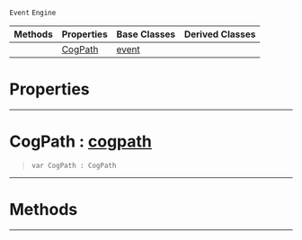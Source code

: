  `Event` `Engine`



|Methods|Properties|Base Classes|Derived Classes|
|---|---|---|---|
| |[ CogPath](cogpathevent.md#cogpath-zilch-engine-docu)|[event](event.md)| |


 #  Properties


---  
 #  CogPath : [cogpath](cogpath.md)

> 
> ```TS:Nada
> var CogPath : CogPath


---  
 #  Methods


---  
 

 